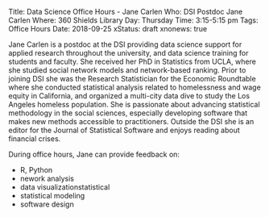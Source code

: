 Title: Data Science Office Hours - Jane Carlen
Who: DSI Postdoc Jane Carlen
Where: 360 Shields Library
Day: Thursday
Time: 3:15-5:15 pm
Tags: Office Hours
Date: 2018-09-25
xStatus: draft
xnonews: true

Jane Carlen is a postdoc at the DSI providing data science support for applied research throughout the university, and data science training for students and faculty. She received her PhD in Statistics from UCLA, where she studied social network models and network-based ranking. Prior to joining DSI she was the Research Statistician for the Economic Roundtable where she conducted statistical analysis related to homelessness and wage equity in California, and organized a multi-city data dive to study the Los Angeles homeless population. She is passionate about advancing statistical methodology in the social sciences, especially developing software that makes new methods accessible to practitioners. Outside the DSI she is an editor for the Journal of Statistical Software and enjoys reading about financial crises.

During office hours, Jane can provide feedback on:

* R, Python
* nework analysis
* data visualizationstatistical
* statistical modeling
* software design